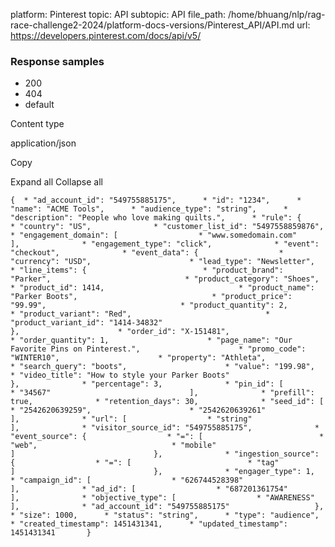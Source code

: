platform: Pinterest
topic: API
subtopic: API
file_path: /home/bhuang/nlp/rag-race-challenge2-2024/platform-docs-versions/Pinterest_API/API.md
url: https://developers.pinterest.com/docs/api/v5/


### Response samples

* 200
* 404
* default

Content type

application/json

Copy

Expand all Collapse all

`{  * "ad_account_id": "549755885175",      * "id": "1234",      * "name": "ACME Tools",      * "audience_type": "string",      * "description": "People who love making quilts.",      * "rule": {          * "country": "US",              * "customer_list_id": "5497558859876",              * "engagement_domain": [                  * "www.somedomain.com"                               ],              * "engagement_type": "click",              * "event": "checkout",              * "event_data": {                  * "currency": "USD",                      * "lead_type": "Newsletter",                      * "line_items": {                          * "product_brand": "Parker",                              * "product_category": "Shoes",                              * "product_id": 1414,                              * "product_name": "Parker Boots",                              * "product_price": "99.99",                              * "product_quantity": 2,                              * "product_variant": "Red",                              * "product_variant_id": "1414-34832"                                           },                      * "order_id": "X-151481",                      * "order_quantity": 1,                      * "page_name": "Our Favorite Pins on Pinterest.",                      * "promo_code": "WINTER10",                      * "property": "Athleta",                      * "search_query": "boots",                      * "value": "199.98",                      * "video_title": "How to style your Parker Boots"                               },              * "percentage": 3,              * "pin_id": [                  * "34567"                               ],              * "prefill": true,              * "retention_days": 30,              * "seed_id": [                  * "2542620639259",                      * "2542620639261"                               ],              * "url": [                  * "string"                               ],              * "visitor_source_id": "549755885175",              * "event_source": {                  * "=": [                          * "web",                              * "mobile"                                           ]                               },              * "ingestion_source": {                  * "=": [                          * "tag"                                           ]                               },              * "engager_type": 1,              * "campaign_id": [                  * "626744528398"                               ],              * "ad_id": [                  * "687201361754"                               ],              * "objective_type": [                  * "AWARENESS"                               ],              * "ad_account_id": "549755885175"                   },      * "size": 1000,      * "status": "string",      * "type": "audience",      * "created_timestamp": 1451431341,      * "updated_timestamp": 1451431341       }`
